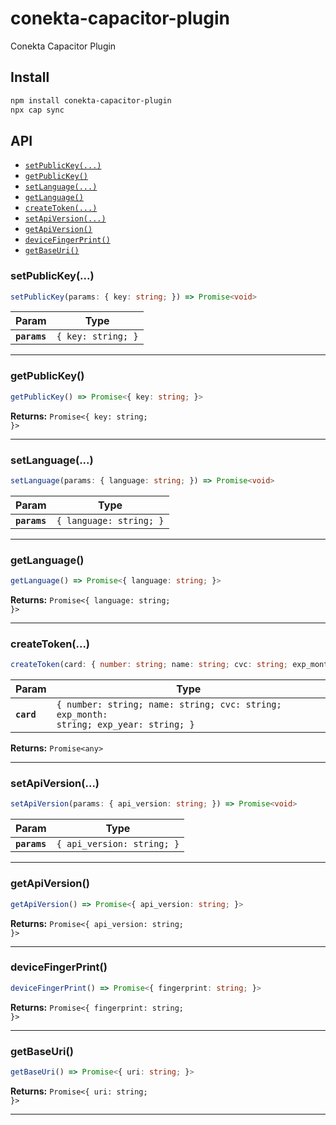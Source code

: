 # conekta-capacitor-plugin

Conekta Capacitor Plugin

## Install

```bash
npm install conekta-capacitor-plugin
npx cap sync
```

## API

<docgen-index>

* [`setPublicKey(...)`](#setpublickey)
* [`getPublicKey()`](#getpublickey)
* [`setLanguage(...)`](#setlanguage)
* [`getLanguage()`](#getlanguage)
* [`createToken(...)`](#createtoken)
* [`setApiVersion(...)`](#setapiversion)
* [`getApiVersion()`](#getapiversion)
* [`deviceFingerPrint()`](#devicefingerprint)
* [`getBaseUri()`](#getbaseuri)

</docgen-index>

<docgen-api>
<!--Update the source file JSDoc comments and rerun docgen to update the docs below-->

### setPublicKey(...)

```typescript
setPublicKey(params: { key: string; }) => Promise<void>
```

| Param        | Type                          |
| ------------ | ----------------------------- |
| **`params`** | <code>{ key: string; }</code> |

--------------------


### getPublicKey()

```typescript
getPublicKey() => Promise<{ key: string; }>
```

**Returns:** <code>Promise&lt;{ key: string; }&gt;</code>

--------------------


### setLanguage(...)

```typescript
setLanguage(params: { language: string; }) => Promise<void>
```

| Param        | Type                               |
| ------------ | ---------------------------------- |
| **`params`** | <code>{ language: string; }</code> |

--------------------


### getLanguage()

```typescript
getLanguage() => Promise<{ language: string; }>
```

**Returns:** <code>Promise&lt;{ language: string; }&gt;</code>

--------------------


### createToken(...)

```typescript
createToken(card: { number: string; name: string; cvc: string; exp_month: string; exp_year: string; }) => Promise<any>
```

| Param      | Type                                                                                             |
| ---------- | ------------------------------------------------------------------------------------------------ |
| **`card`** | <code>{ number: string; name: string; cvc: string; exp_month: string; exp_year: string; }</code> |

**Returns:** <code>Promise&lt;any&gt;</code>

--------------------


### setApiVersion(...)

```typescript
setApiVersion(params: { api_version: string; }) => Promise<void>
```

| Param        | Type                                  |
| ------------ | ------------------------------------- |
| **`params`** | <code>{ api_version: string; }</code> |

--------------------


### getApiVersion()

```typescript
getApiVersion() => Promise<{ api_version: string; }>
```

**Returns:** <code>Promise&lt;{ api_version: string; }&gt;</code>

--------------------


### deviceFingerPrint()

```typescript
deviceFingerPrint() => Promise<{ fingerprint: string; }>
```

**Returns:** <code>Promise&lt;{ fingerprint: string; }&gt;</code>

--------------------


### getBaseUri()

```typescript
getBaseUri() => Promise<{ uri: string; }>
```

**Returns:** <code>Promise&lt;{ uri: string; }&gt;</code>

--------------------

</docgen-api>
